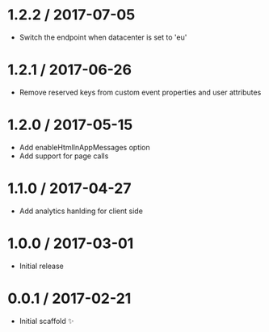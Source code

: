 1.2.2 / 2017-07-05
==================

  * Switch the endpoint when datacenter is set to 'eu' 

1.2.1 / 2017-06-26
==================

  * Remove reserved keys from custom event properties and user attributes 

1.2.0 / 2017-05-15
==================

  * Add enableHtmlInAppMessages option
  * Add support for page calls

1.1.0 / 2017-04-27
==================

  * Add analytics hanlding for client side

1.0.0 / 2017-03-01
==================

  * Initial release

0.0.1 / 2017-02-21
==================

  * Initial scaffold :sparkles:
